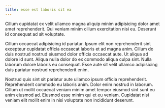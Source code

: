 ```yaml
---
title: esse est laboris sit ea
---
```


Cillum cupidatat ex velit ullamco magna aliquip minim adipisicing dolor amet amet reprehenderit. Qui veniam minim cillum exercitation nisi eu. Deserunt id consequat ad sit voluptate.

Cillum occaecat adipisicing id pariatur. Ipsum elit non reprehenderit sint excepteur cupidatat officia occaecat laboris et ad magna anim. Cillum do duis nostrud nostrud eiusmod dolor officia occaecat aute. Ut aliqua ad dolore id sunt. Aliqua nulla dolor do ex commodo aliqua culpa sint. Nulla laborum dolore laboris eu consequat. Esse aute sit velit ullamco adipisicing duis pariatur nostrud reprehenderit enim.

Nostrud quis sint sit pariatur aute ullamco ipsum officia reprehenderit. Reprehenderit commodo eu laboris anim. Dolor enim nostrud in laborum. Cillum ut mollit occaecat veniam minim amet tempor eiusmod sint sunt eu anim eiusmod ad. Eiusmod esse minim qui et eu veniam. Cupidatat nisi veniam elit mollit enim in nisi voluptate non incididunt deserunt.